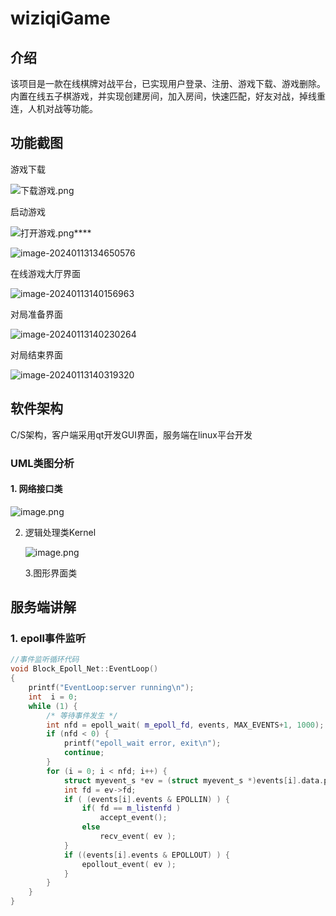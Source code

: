 # wiziqiGame

## 介绍

该项目是一款在线棋牌对战平台，已实现用户登录、注册、游戏下载、游戏删除。内置在线五子棋游戏，并实现创建房间，加入房间，快速匹配，好友对战，掉线重连，人机对战等功能。

## 功能截图

游戏下载

![下载游戏.png](https://s2.loli.net/2024/02/21/84aqhC3JHi5UPfo.png)

启动游戏

![打开游戏.png](https://s2.loli.net/2024/02/21/7f8t4r3zo5Zw6eV.png)****

![image-20240113134650576](https://s2.loli.net/2024/01/13/6xXhBCUjMrIJgy2.png)

在线游戏大厅界面

![image-20240113140156963](https://s2.loli.net/2024/01/13/x5aCuDthslHbyWq.png)

对局准备界面

![image-20240113140230264](https://s2.loli.net/2024/01/13/mcUGhMvRbfgpC7q.png)

对局结束界面

![image-20240113140319320](https://s2.loli.net/2024/01/13/onGpsuwBd2NDTv5.png)

## 软件架构

C/S架构，客户端采用qt开发GUI界面，服务端在linux平台开发

### UML类图分析

#### 1. 网络接口类

![image.png](https://cdn.nlark.com/yuque/0/2024/png/42406148/1705895737385-4cc2796a-6864-40be-ba71-824b9290a1ac.png#averageHue=%231b1720&clientId=uc1437574-ac05-4&from=paste&height=799&id=uedd9b72b&originHeight=1199&originWidth=1646&originalType=binary&ratio=1.5&rotation=0&showTitle=false&size=199835&status=done&style=none&taskId=u441ff0d7-3186-4f9e-9c1f-e705a387bfa&title=&width=1097.3333333333333)

2. 逻辑处理类Kernel

   ![image.png](https://cdn.nlark.com/yuque/0/2024/png/42406148/1705895764607-adcd9e01-edd5-4384-9902-07b04ea7dd8b.png#averageHue=%231b1822&clientId=uc1437574-ac05-4&from=paste&height=638&id=u89d58525&originHeight=957&originWidth=1052&originalType=binary&ratio=1.5&rotation=0&showTitle=false&size=237222&status=done&style=none&taskId=ue9c26056-0432-421c-8fae-87350997f7f&title=&width=701.3333333333334)

    3.图形界面类



## 服务端讲解

### 1. epoll事件监听

~~~cpp
//事件监听循环代码
void Block_Epoll_Net::EventLoop()
{
    printf("EventLoop:server running\n");
    int  i = 0;
    while (1) {
        /* 等待事件发生 */
        int nfd = epoll_wait( m_epoll_fd, events, MAX_EVENTS+1, 1000);
        if (nfd < 0) {
            printf("epoll_wait error, exit\n");
            continue;
        }
        for (i = 0; i < nfd; i++) {
            struct myevent_s *ev = (struct myevent_s *)events[i].data.ptr;
            int fd = ev->fd;
            if ( (events[i].events & EPOLLIN) ) {
                if( fd == m_listenfd )
                    accept_event();
                else
                    recv_event( ev );
            }
            if ((events[i].events & EPOLLOUT) ) {
                epollout_event( ev );
            }
        }
    }
}
~~~

